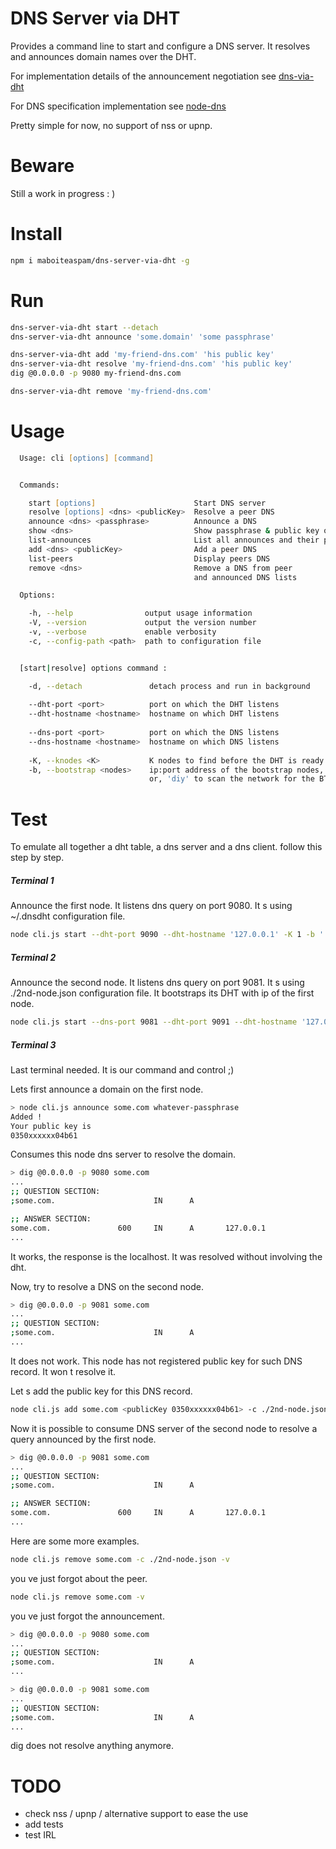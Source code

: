 # DNS Server via DHT

Provides a command line to start and configure a DNS server.
It resolves and announces domain names over the DHT.

For implementation details of the announcement negotiation
see [dns-via-dht](https://github.com/maboiteaspam/dns-via-dht)

For DNS specification implementation
see [node-dns](https://github.com/tjfontaine/node-dns)

Pretty simple for now, no support of nss or upnp.

# Beware

Still a work in progress : )

# Install

```zsh
npm i maboiteaspam/dns-server-via-dht -g
```

# Run

```zsh
dns-server-via-dht start --detach
dns-server-via-dht announce 'some.domain' 'some passphrase'

dns-server-via-dht add 'my-friend-dns.com' 'his public key'
dns-server-via-dht resolve 'my-friend-dns.com' 'his public key'
dig @0.0.0.0 -p 9080 my-friend-dns.com

dns-server-via-dht remove 'my-friend-dns.com'
```

# Usage

```zsh
  Usage: cli [options] [command]


  Commands:

    start [options]                      Start DNS server
    resolve [options] <dns> <publicKey>  Resolve a peer DNS
    announce <dns> <passphrase>          Announce a DNS
    show <dns>                           Show passphrase & public key of a dns
    list-announces                       List all announces and their public key
    add <dns> <publicKey>                Add a peer DNS
    list-peers                           Display peers DNS
    remove <dns>                         Remove a DNS from peer 
                                         and announced DNS lists

  Options:

    -h, --help                output usage information
    -V, --version             output the version number
    -v, --verbose             enable verbosity
    -c, --config-path <path>  path to configuration file


  [start|resolve] options command :

    -d, --detach               detach process and run in background
    
    --dht-port <port>          port on which the DHT listens
    --dht-hostname <hostname>  hostname on which DHT listens
    
    --dns-port <port>          port on which the DNS listens
    --dns-hostname <hostname>  hostname on which DNS listens
    
    -K, --knodes <K>           K nodes to find before the DHT is ready
    -b, --bootstrap <nodes>    ip:port address of the bootstrap nodes, 
                               or, 'diy' to scan the network for the BT DHT
```


# Test

To emulate all together a dht table, a dns server and a dns client. follow this step by step.

##### Terminal 1

Announce the first node. It listens dns query on port 9080. It s using ~/.dnsdht configuration file.

```zsh
node cli.js start --dht-port 9090 --dht-hostname '127.0.0.1' -K 1 -b '' -v --dns-hostname 127.0.0.1
```

##### Terminal 2

Announce the second node. It listens dns query on port 9081. It s using ./2nd-node.json configuration file. 
It bootstraps its DHT with ip of the first node.

```zsh
node cli.js start --dns-port 9081 --dht-port 9091 --dht-hostname '127.0.0.1' -K 1 -b '127.0.0.1:9090' -v -c ./2nd-node.json --dns-hostname 127.0.0.1
```

##### Terminal 3

Last terminal needed. It is our command and control ;)

Lets first announce a domain on the first node.

```zsh
> node cli.js announce some.com whatever-passphrase
Added !
Your public key is
0350xxxxxx04b61
```

Consumes this node dns server to resolve the domain.

```zsh
> dig @0.0.0.0 -p 9080 some.com
...
;; QUESTION SECTION:
;some.com.                      IN      A

;; ANSWER SECTION:
some.com.               600     IN      A       127.0.0.1
...
```

It works, the response is the localhost. It was resolved without involving the dht.


Now, try to resolve a DNS on the second node.

```zsh
> dig @0.0.0.0 -p 9081 some.com
...
;; QUESTION SECTION:
;some.com.                      IN      A
...
```

It does not work. This node has not registered public key for such DNS record. It won t resolve it.


Let s add the public key for this DNS record.

```zsh
node cli.js add some.com <publicKey 0350xxxxxx04b61> -c ./2nd-node.json -v
```

Now it is possible to consume DNS server of the second node to resolve a query announced by the first node.

```zsh
> dig @0.0.0.0 -p 9081 some.com
...
;; QUESTION SECTION:
;some.com.                      IN      A

;; ANSWER SECTION:
some.com.               600     IN      A       127.0.0.1
...
```

Here are some more examples.

```zsh
node cli.js remove some.com -c ./2nd-node.json -v
```

you ve just forgot about the peer.

```zsh
node cli.js remove some.com -v
```

you ve just forgot the announcement.

```zsh
> dig @0.0.0.0 -p 9080 some.com
...
;; QUESTION SECTION:
;some.com.                      IN      A
...
```

```zsh
> dig @0.0.0.0 -p 9081 some.com
...
;; QUESTION SECTION:
;some.com.                      IN      A
...
```

dig does not resolve anything anymore.


# TODO

- check nss / upnp / alternative support to ease the use
- add tests
- test IRL

